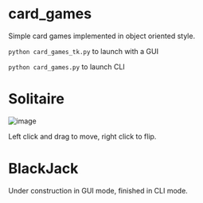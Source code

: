 # card_games
Simple card games implemented in object oriented style. 

`python card_games_tk.py` to launch with a GUI

`python card_games.py` to launch CLI

# Solitaire
![image](https://github.com/nwalt/card_games/assets/54870286/99683784-9526-4078-93c2-3e6886e41897)

Left click and drag to move, right click to flip. 

# BlackJack
Under construction in GUI mode, finished in CLI mode.
